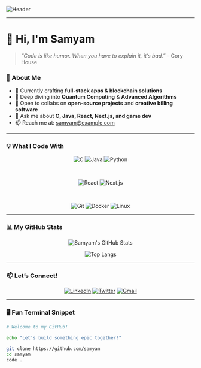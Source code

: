 <!-- Banner with a cool typing effect -->
![Header](https://readme-typing-svg.herokuapp.com?color=%2300FF00&size=40&center=true&vCenter=true&width=600&lines=Hey,+I%27m+Samyam!;Welcome+to+my+GitHub+Profile;Let%27s+build+something+awesome🚀)

---

# 👋 Hi, I'm Samyam

> *“Code is like humor. When you have to explain it, it’s bad.”* – Cory House

### 🚀 About Me
- 🔭 Currently crafting **full-stack apps & blockchain solutions**
- 🌱 Deep diving into **Quantum Computing** & **Advanced Algorithms**
- 👯 Open to collabs on **open-source projects** and **creative billing software**
- 💬 Ask me about **C, Java, React, Next.js, and game dev**
- 📫 Reach me at: [samyam@example.com](mailto:samyam@example.com)

---

### 💡 What I Code With

<div align="center">

<!-- Language badges -->
![C](https://img.shields.io/badge/-C-555555?style=for-the-badge&logo=c&logoColor=white)
![Java](https://img.shields.io/badge/-Java-007396?style=for-the-badge&logo=java&logoColor=white)
![Python](https://img.shields.io/badge/-Python-3776AB?style=for-the-badge&logo=python&logoColor=white)

<br>

<!-- Frameworks badges -->
![React](https://img.shields.io/badge/-React-20232A?style=for-the-badge&logo=react&logoColor=61DAFB)
![Next.js](https://img.shields.io/badge/-Next.js-000000?style=for-the-badge&logo=next.js&logoColor=white)

<br>

<!-- Tools badges -->
![Git](https://img.shields.io/badge/-Git-F05032?style=for-the-badge&logo=git&logoColor=white)
![Docker](https://img.shields.io/badge/-Docker-2496ED?style=for-the-badge&logo=docker&logoColor=white)
![Linux](https://img.shields.io/badge/-Linux-FCC624?style=for-the-badge&logo=linux&logoColor=black)

</div>

---

### 📊 My GitHub Stats

<div align="center">

![Samyam's GitHub Stats](https://github-readme-stats.vercel.app/api?username=samyam&show_icons=true&theme=radical&count_private=true&hide=contribs,prs)

![Top Langs](https://github-readme-stats.vercel.app/api/top-langs/?username=samyam&layout=compact&theme=radical)

</div>

---

### 📫 Let’s Connect!

<div align="center">

[![LinkedIn](https://img.shields.io/badge/LinkedIn-0A66C2?style=for-the-badge&logo=linkedin&logoColor=white)](https://linkedin.com/in/samyam)
[![Twitter](https://img.shields.io/badge/Twitter-1DA1F2?style=for-the-badge&logo=twitter&logoColor=white)](https://twitter.com/yourhandle)
[![Gmail](https://img.shields.io/badge/Email-D14836?style=for-the-badge&logo=gmail&logoColor=white)](mailto:samyam@example.com)

</div>

---

### 🖥️ Fun Terminal Snippet

```bash
# Welcome to my GitHub!

echo "Let's build something epic together!"

git clone https://github.com/samyam
cd samyam
code .

